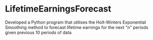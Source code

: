 # LifetimeEarningsForecast
Developed a Python program that utilises the Holt-Winters Exponential Smoothing method to forecast lifetime earnings for the next "n" periods given previous 10 periods of data
